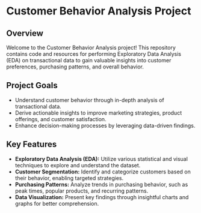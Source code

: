# Customer Behavior Analysis Project

## Overview

Welcome to the Customer Behavior Analysis project! This repository contains code and resources for performing Exploratory Data Analysis (EDA) on transactional data to gain valuable insights into customer preferences, purchasing patterns, and overall behavior.

## Project Goals

- Understand customer behavior through in-depth analysis of transactional data.
- Derive actionable insights to improve marketing strategies, product offerings, and customer satisfaction.
- Enhance decision-making processes by leveraging data-driven findings.

## Key Features

- **Exploratory Data Analysis (EDA):** Utilize various statistical and visual techniques to explore and understand the dataset.
- **Customer Segmentation:** Identify and categorize customers based on their behavior, enabling targeted strategies.
- **Purchasing Patterns:** Analyze trends in purchasing behavior, such as peak times, popular products, and recurring patterns.
- **Data Visualization:** Present key findings through insightful charts and graphs for better comprehension.

